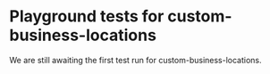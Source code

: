 # Playground tests for custom-business-locations
We are still awaiting the first test run for custom-business-locations.
